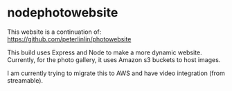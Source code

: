 # nodephotowebsite
This website is a continuation of: https://github.com/peterlinlin/photowebsite

This build uses Express and Node to make a more dynamic website. 
Currently, for the photo gallery, it uses Amazon s3  buckets to host images.

I am currently trying to migrate this to AWS and have video integration (from streamable).
